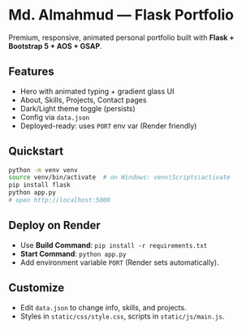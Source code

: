 # Md. Almahmud — Flask Portfolio

Premium, responsive, animated personal portfolio built with **Flask + Bootstrap 5 + AOS + GSAP**.

## Features
- Hero with animated typing + gradient glass UI
- About, Skills, Projects, Contact pages
- Dark/Light theme toggle (persists)
- Config via `data.json`
- Deployed-ready: uses `PORT` env var (Render friendly)

## Quickstart

```bash
python -m venv venv
source venv/bin/activate  # on Windows: venv\Scripts\activate
pip install flask
python app.py
# open http://localhost:5000
```

## Deploy on Render
- Use **Build Command**: `pip install -r requirements.txt`
- **Start Command**: `python app.py`
- Add environment variable `PORT` (Render sets automatically).

## Customize
- Edit `data.json` to change info, skills, and projects.
- Styles in `static/css/style.css`, scripts in `static/js/main.js`.
